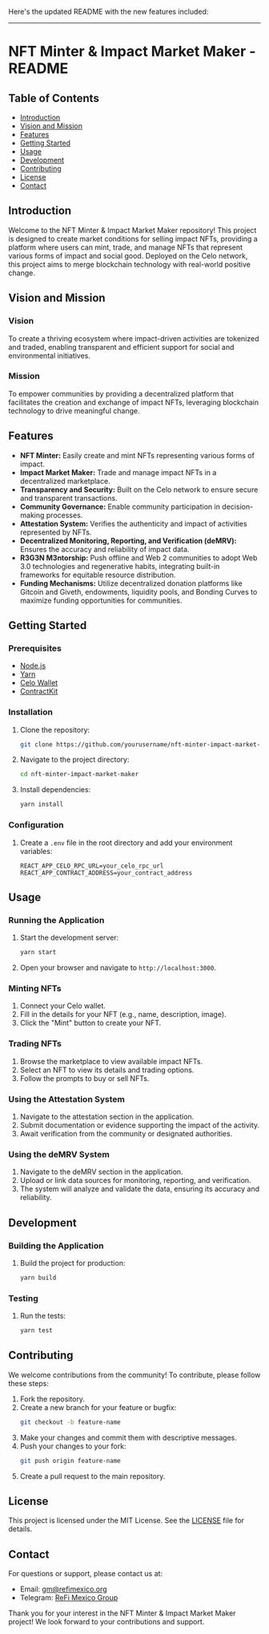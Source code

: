 Here's the updated README with the new features included:

---

# NFT Minter & Impact Market Maker - README

## Table of Contents
- [Introduction](#introduction)
- [Vision and Mission](#vision-and-mission)
- [Features](#features)
- [Getting Started](#getting-started)
- [Usage](#usage)
- [Development](#development)
- [Contributing](#contributing)
- [License](#license)
- [Contact](#contact)

## Introduction
Welcome to the NFT Minter & Impact Market Maker repository! This project is designed to create market conditions for selling impact NFTs, providing a platform where users can mint, trade, and manage NFTs that represent various forms of impact and social good. Deployed on the Celo network, this project aims to merge blockchain technology with real-world positive change.

## Vision and Mission
### Vision
To create a thriving ecosystem where impact-driven activities are tokenized and traded, enabling transparent and efficient support for social and environmental initiatives.

### Mission
To empower communities by providing a decentralized platform that facilitates the creation and exchange of impact NFTs, leveraging blockchain technology to drive meaningful change.

## Features
- **NFT Minter:** Easily create and mint NFTs representing various forms of impact.
- **Impact Market Maker:** Trade and manage impact NFTs in a decentralized marketplace.
- **Transparency and Security:** Built on the Celo network to ensure secure and transparent transactions.
- **Community Governance:** Enable community participation in decision-making processes.
- **Attestation System:** Verifies the authenticity and impact of activities represented by NFTs.
- **Decentralized Monitoring, Reporting, and Verification (deMRV):** Ensures the accuracy and reliability of impact data.
- **R3G3N M3ntorship:** Push offline and Web 2 communities to adopt Web 3.0 technologies and regenerative habits, integrating built-in frameworks for equitable resource distribution.
- **Funding Mechanisms:** Utilize decentralized donation platforms like Gitcoin and Giveth, endowments, liquidity pools, and Bonding Curves to maximize funding opportunities for communities.

## Getting Started
### Prerequisites
- [Node.js](https://nodejs.org/)
- [Yarn](https://yarnpkg.com/)
- [Celo Wallet](https://celo.org/developers/wallet)
- [ContractKit](https://www.npmjs.com/package/@celo/contractkit)

### Installation
1. Clone the repository:
   ```bash
   git clone https://github.com/yourusername/nft-minter-impact-market-maker.git
   ```
2. Navigate to the project directory:
   ```bash
   cd nft-minter-impact-market-maker
   ```
3. Install dependencies:
   ```bash
   yarn install
   ```

### Configuration
1. Create a `.env` file in the root directory and add your environment variables:
   ```env
   REACT_APP_CELO_RPC_URL=your_celo_rpc_url
   REACT_APP_CONTRACT_ADDRESS=your_contract_address
   ```

## Usage
### Running the Application
1. Start the development server:
   ```bash
   yarn start
   ```
2. Open your browser and navigate to `http://localhost:3000`.

### Minting NFTs
1. Connect your Celo wallet.
2. Fill in the details for your NFT (e.g., name, description, image).
3. Click the "Mint" button to create your NFT.

### Trading NFTs
1. Browse the marketplace to view available impact NFTs.
2. Select an NFT to view its details and trading options.
3. Follow the prompts to buy or sell NFTs.

### Using the Attestation System
1. Navigate to the attestation section in the application.
2. Submit documentation or evidence supporting the impact of the activity.
3. Await verification from the community or designated authorities.

### Using the deMRV System
1. Navigate to the deMRV section in the application.
2. Upload or link data sources for monitoring, reporting, and verification.
3. The system will analyze and validate the data, ensuring its accuracy and reliability.

## Development
### Building the Application
1. Build the project for production:
   ```bash
   yarn build
   ```

### Testing
1. Run the tests:
   ```bash
   yarn test
   ```

## Contributing
We welcome contributions from the community! To contribute, please follow these steps:
1. Fork the repository.
2. Create a new branch for your feature or bugfix:
   ```bash
   git checkout -b feature-name
   ```
3. Make your changes and commit them with descriptive messages.
4. Push your changes to your fork:
   ```bash
   git push origin feature-name
   ```
5. Create a pull request to the main repository.

## License
This project is licensed under the MIT License. See the [LICENSE](LICENSE) file for details.

## Contact
For questions or support, please contact us at:
- Email: [gm@refimexico.org](mailto:gm@refimexico.org)
- Telegram: [ReFi Mexico Group](https://t.me/refimexico)

Thank you for your interest in the NFT Minter & Impact Market Maker project! We look forward to your contributions and support.
